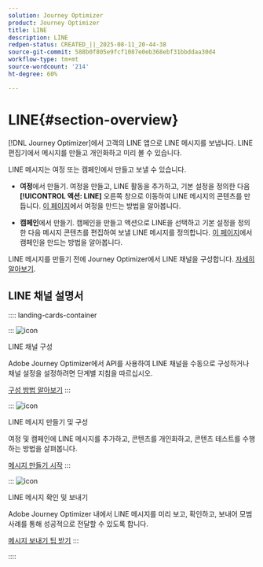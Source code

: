 ```yaml
---
solution: Journey Optimizer
product: Journey Optimizer
title: LINE
description: LINE
redpen-status: CREATED_||_2025-08-11_20-44-38
source-git-commit: 588b0f805e9fcf1087e0eb368ebf31bbddaa30d4
workflow-type: tm+mt
source-wordcount: '214'
ht-degree: 60%

---
```



# LINE{#section-overview}


[!DNL Journey Optimizer]에서 고객의 LINE 앱으로 LINE 메시지를 보냅니다. LINE 편집기에서 메시지를 만들고 개인화하고 미리 볼 수 있습니다.

LINE 메시지는 여정 또는 캠페인에서 만들고 보낼 수 있습니다. 

* **여정**&#x200B;에서 만들기. 여정을 만들고, LINE 활동을 추가하고, 기본 설정을 정의한 다음 **[!UICONTROL 액션: LINE]** 오른쪽 창으로 이동하여 LINE 메시지의 콘텐츠를 만듭니다. [이 페이지](../using/building-journeys/journey-gs.md)에서 여정을 만드는 방법을 알아봅니다.

* **캠페인**&#x200B;에서 만들기. 캠페인을 만들고 액션으로 LINE을 선택하고 기본 설정을 정의한 다음 메시지 콘텐츠를 편집하여 보낼 LINE 메시지를 정의합니다. [이 페이지](../using/campaigns/create-campaign.md#configure)에서 캠페인을 만드는 방법을 알아봅니다.

LINE 메시지를 만들기 전에 Journey Optimizer에서 LINE 채널을 구성합니다. [자세히 알아보기](../using/line/line-configuration.md).

## LINE 채널 설명서

:::: landing-cards-container

:::
![icon](https://cdn.experienceleague.adobe.com/icons/gear.svg)

LINE 채널 구성

Adobe Journey Optimizer에서 API를 사용하여 LINE 채널을 수동으로 구성하거나 채널 설정을 설정하려면 단계별 지침을 따르십시오.

[구성 방법 알아보기](../using/line/line-configuration.md)
:::

:::
![icon](https://cdn.experienceleague.adobe.com/icons/list-check.svg)

LINE 메시지 만들기 및 구성

여정 및 캠페인에 LINE 메시지를 추가하고, 콘텐츠를 개인화하고, 콘텐츠 테스트를 수행하는 방법을 살펴봅니다.

[메시지 만들기 시작](../using/line/create-line.md)
:::

:::
![icon](https://cdn.experienceleague.adobe.com/icons/bullseye.svg)

LINE 메시지 확인 및 보내기

Adobe Journey Optimizer 내에서 LINE 메시지를 미리 보고, 확인하고, 보내어 모범 사례를 통해 성공적으로 전달할 수 있도록 합니다.

[메시지 보내기 팁 받기](../using/line/send-line.md)
:::

::::
